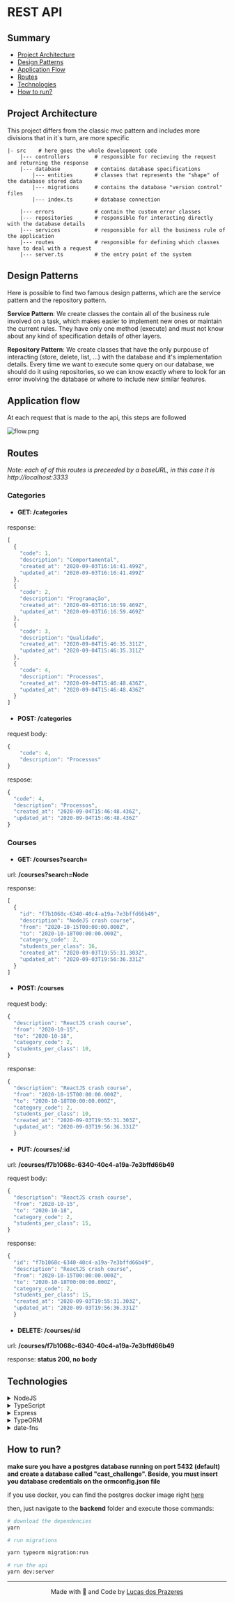 # REST API

## Summary

- [Project Architecture](#Project-Architecture)
- [Design Patterns](#Design-Patterns)
- [Application Flow](#Application-Flow)
- [Routes](#Routes)
- [Technologies](#Technologies)
- [How to run?](#How-to-run)

## Project Architecture

This project differs from the classic mvc pattern and includes more divisions
that in it`s turn, are more specific

    |- src    # here goes the whole development code
        |--- controllers        # responsible for recieving the request and returning the response
        |--- database           # contains database specifications
            |--- entities       # classes that represents the "shape" of the database stored data
            |--- migrations     # contains the database "version control" files
            |--- index.ts       # database connection

        |--- errors             # contain the custom error classes
        |--- repositories       # responsible for interacting directly with the database details
        |--- services           # responsible for all the business rule of the application
        |--- routes             # responsible for defining which classes have to deal with a request
        |--- server.ts          # the entry point of the system

## Design Patterns

Here is possible to find two famous design patterns, which are the service pattern and
the repository pattern.

**Service Pattern**: We create classes the contain all of the business rule involved
on a task, which makes easier to implement new ones or maintain the current rules.
They have only one method (execute) and must not know about any kind of specification
details of other layers.

**Repository Pattern**: We create classes that have the only purpouse of interacting
(store, delete, list, ...) with the database and it's implementation details. Every time we
want to execute some query on our database, we should do it using repositories, so we can
know exactly where to look for an error involving the database or where to include new
similar features.

## Application flow

At each request that is made to the api, this steps are followed

![flow.png](../.github/backend-flow.png)

## Routes

*Note: each of of this routes is preceeded by a baseURL, in this case it is http://localhost:3333*

### Categories

- #### GET: /categories

response:
```js
[
  {
    "code": 1,
    "description": "Comportamental",
    "created_at": "2020-09-03T16:16:41.499Z",
    "updated_at": "2020-09-03T16:16:41.499Z"
  },
  {
    "code": 2,
    "description": "Programação",
    "created_at": "2020-09-03T16:16:59.469Z",
    "updated_at": "2020-09-03T16:16:59.469Z"
  },
  {
    "code": 3,
    "description": "Qualidade",
    "created_at": "2020-09-04T15:46:35.311Z",
    "updated_at": "2020-09-04T15:46:35.311Z"
  },
  {
    "code": 4,
    "description": "Processos",
    "created_at": "2020-09-04T15:46:48.436Z",
    "updated_at": "2020-09-04T15:46:48.436Z"
  }
]
```

- #### POST: /categories

request body:
```js
{
	"code": 4,
	"description": "Processos"
}
```

respose:
```js
{
  "code": 4,
  "description": "Processos",
  "created_at": "2020-09-04T15:46:48.436Z",
  "updated_at": "2020-09-04T15:46:48.436Z"
}
```

### Courses

- #### GET: /courses?search=

url: **/courses?search=Node**

response:

```js
[
  {
    "id": "f7b1068c-6340-40c4-a19a-7e3bffd66b49",
    "description": "NodeJS crash course",
    "from": "2020-10-15T00:00:00.000Z",
    "to": "2020-10-18T00:00:00.000Z",
    "category_code": 2,
    "students_per_class": 16,
    "created_at": "2020-09-03T19:55:31.303Z",
    "updated_at": "2020-09-03T19:56:36.331Z"
  }
]
```

- #### POST: /courses

request body:
```js
{
  "description": "ReactJS crash course",
  "from": "2020-10-15",
  "to": "2020-10-18",
  "category_code": 2,
  "students_per_class": 10,
}
```

response:

```js
{
  "description": "ReactJS crash course",
  "from": "2020-10-15T00:00:00.000Z",
  "to": "2020-10-18T00:00:00.000Z",
  "category_code": 2,
  "students_per_class": 10,
  "created_at": "2020-09-03T19:55:31.303Z",
  "updated_at": "2020-09-03T19:56:36.331Z"
  }
```

- #### PUT: /courses/:id

url: **/courses/f7b1068c-6340-40c4-a19a-7e3bffd66b49**

request body:
```js
{
  "description": "ReactJS crash course",
  "from": "2020-10-15",
  "to": "2020-10-18",
  "category_code": 2,
  "students_per_class": 15,
}
```

response:

```js
{
  "id": "f7b1068c-6340-40c4-a19a-7e3bffd66b49",
  "description": "ReactJS crash course",
  "from": "2020-10-15T00:00:00.000Z",
  "to": "2020-10-18T00:00:00.000Z",
  "category_code": 2,
  "students_per_class": 15,
  "created_at": "2020-09-03T19:55:31.303Z",
  "updated_at": "2020-09-03T19:56:36.331Z"
  }
```

- #### DELETE: /courses/:id

url: **/courses/f7b1068c-6340-40c4-a19a-7e3bffd66b49**

response: **status 200, no body**

## Technologies

<details>
<summary>NodeJS</summary>
<br>
This is the JavaScript asynchronous environment that allows us to create backend
applications using js. It has a really good perfomance and it`s easy to use.
</details>

<details>
<summary>TypeScript</summary>
<br>
One of the most famous JS supersets. TypeScript allows us to have much more control
of our development environment since we can define interfaces and types for the abstractions
used on our code, so we can know exactly all the params, properties or attributes of such elements.
</details>

<details>
<summary>Express</summary>
<br>
Express is a microframework that allows us to create web servers and defining it's routes
and middlewares in an really easy and fast way. Beside, it can be intregrated with a lot of
plugins and features that include security, validation, file upload and much more.

an example of a working web server created on express:

```js
  import express from 'express';

  const app = express();
  const port = 3333;

  app.listen(port, () => {
    console.log("I'm working!");
  })
```
</details>

<details>
<summary>TypeORM</summary>
<br>
It is responsible for the database management in the app. Since it is an ORM (Object-Relational Mapping) it is used to interact with the db implementations using abstractions and not query language.
TypeORM can make complex queries and relations look easier to understand and execute. However it's
trade-off is a performance loss, since it generates the queries by itself, which can be avoided
using the query builder integrated on it. That way we have more control of our queries.

storing a user on db via typeorm:

```js
  import { getRepository } from 'typeorm';
  import User from '../models/User';

  const repository = getRepository(User);

  const userData = {
    name: 'John Doe',
    email: 'johndoe@email.com',
  }

  repository.create(userData)
    .then(user => repository.save(user));
```
</details>

<details>
<summary>date-fns</summary>
<br>
date-fns is a js library for date-related operations. It has a set of usefull functions
for manipulating Date objects.
</details>

## How to run?

**make sure you have a postgres database running on port 5432 (default) and create a database called "cast_challenge". Beside, you must insert you database credentials on the ormconfig.json file**

if you use docker, you can find the postgres docker image right [here](https://hub.docker.com/_/postgres)

then, just navigate to the **backend** folder and execute those commands:

```bash
# download the dependencies
yarn

# run migrations

yarn typeorm migration:run

# run the api
yarn dev:server
```

***

<p align=center>
  Made with 💜 and Code by <a href="https://www.linkedin.com/in/lucas-prazeres/">Lucas dos Prazeres</a>
</p>
